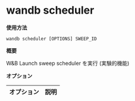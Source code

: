 
# wandb scheduler

**使用方法**

`wandb scheduler [OPTIONS] SWEEP_ID`

**概要**

W&B Launch sweep scheduler を実行 (実験的機能)

**オプション**

| **オプション** | **説明** |
| :--- | :--- |
